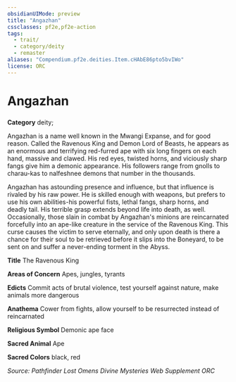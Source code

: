 ```yaml
---
obsidianUIMode: preview
title: "Angazhan"
cssclasses: pf2e,pf2e-action
tags:
  - trait/
  - category/deity
  - remaster
aliases: "Compendium.pf2e.deities.Item.cHAbE86pto5bvIWo"
license: ORC
---
```

# Angazhan

### 

**Category** deity; 




Angazhan is a name well known in the Mwangi Expanse, and for good reason. Called the Ravenous King and Demon Lord of Beasts, he appears as an enormous and terrifying red-furred ape with six long fingers on each hand, massive and clawed. His red eyes, twisted horns, and viciously sharp fangs give him a demonic appearance. His followers range from gnolls to charau-kas to nalfeshnee demons that number in the thousands.

Angazhan has astounding presence and influence, but that influence is rivaled by his raw power. He is skilled enough with weapons, but prefers to use his own abilities-his powerful fists, lethal fangs, sharp horns, and deadly tail. His terrible grasp extends beyond life into death, as well. Occasionally, those slain in combat by Angazhan's minions are reincarnated forcefully into an ape-like creature in the service of the Ravenous King. This curse causes the victim to serve eternally, and only upon death is there a chance for their soul to be retrieved before it slips into the Boneyard, to be sent on and suffer a never-ending torment in the Abyss.

**Title** The Ravenous King

**Areas of Concern** Apes, jungles, tyrants

**Edicts** Commit acts of brutal violence, test yourself against nature, make animals more dangerous

**Anathema** Cower from fights, allow yourself to be resurrected instead of reincarnated

**Religious Symbol** Demonic ape face

**Sacred Animal** Ape

**Sacred Colors** black, red

*Source: Pathfinder Lost Omens Divine Mysteries Web Supplement*
*ORC*